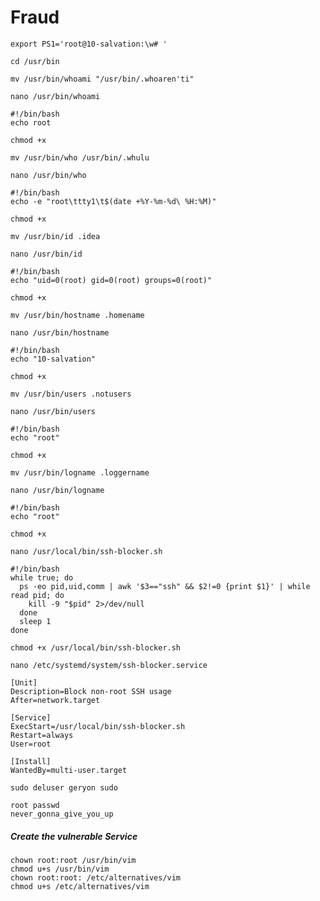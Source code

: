# Fraud

```
export PS1='root@10-salvation:\w# '
```
```
cd /usr/bin
```

```
mv /usr/bin/whoami "/usr/bin/.whoaren'ti"
```
```
nano /usr/bin/whoami
```
```
#!/bin/bash
echo root
```
```
chmod +x
```

```
mv /usr/bin/who /usr/bin/.whulu
```
```
nano /usr/bin/who
```
```
#!/bin/bash
echo -e "root\ttty1\t$(date +%Y-%m-%d\ %H:%M)"
```
```
chmod +x
```

```
mv /usr/bin/id .idea
```
```
nano /usr/bin/id
```
```
#!/bin/bash
echo "uid=0(root) gid=0(root) groups=0(root)"
```
```
chmod +x
```

```
mv /usr/bin/hostname .homename
```
```
nano /usr/bin/hostname
```
```
#!/bin/bash
echo "10-salvation"
```
```
chmod +x
```

```
mv /usr/bin/users .notusers
```
```
nano /usr/bin/users
```
```
#!/bin/bash
echo "root"
```
```
chmod +x
```

```
mv /usr/bin/logname .loggername
```
```
nano /usr/bin/logname
```
```
#!/bin/bash
echo "root"
```
```
chmod +x
```

```
nano /usr/local/bin/ssh-blocker.sh
```
```
#!/bin/bash
while true; do
  ps -eo pid,uid,comm | awk '$3=="ssh" && $2!=0 {print $1}' | while read pid; do
    kill -9 "$pid" 2>/dev/null
  done
  sleep 1
done
```
```
chmod +x /usr/local/bin/ssh-blocker.sh
```

```
nano /etc/systemd/system/ssh-blocker.service
```
```
[Unit]
Description=Block non-root SSH usage
After=network.target

[Service]
ExecStart=/usr/local/bin/ssh-blocker.sh
Restart=always
User=root

[Install]
WantedBy=multi-user.target
```

```
sudo deluser geryon sudo
```

```
root passwd
never_gonna_give_you_up
```
##### Create the vulnerable Service
```
chown root:root /usr/bin/vim
chmod u+s /usr/bin/vim
chown root:root: /etc/alternatives/vim
chmod u+s /etc/alternatives/vim
```
